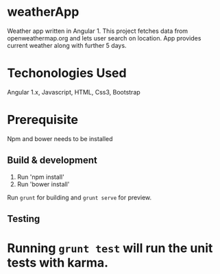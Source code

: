 # weatherApp

Weather app written in Angular 1.
This project fetches data from openweathermap.org and lets user search on location.
App provides current weather along with further 5 days.

# Techonologies Used
  Angular 1.x, Javascript, HTML, Css3, Bootstrap
  
# Prerequisite
Npm and bower needs to be installed

## Build & development
1) Run 'npm install'
2) Run 'bower install'

Run `grunt` for building and `grunt serve` for preview.

## Testing

Running `grunt test` will run the unit tests with karma.
=======
